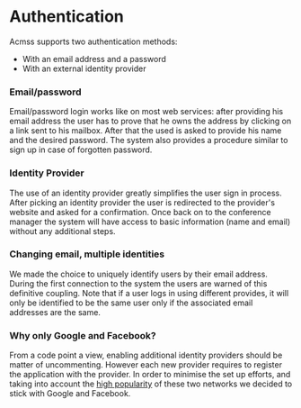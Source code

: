 Authentication
==============

Acmss supports two authentication methods:
- With an email address and a password
- With an external identity provider

### Email/password
Email/password login works like on most web services: after providing his
email address the user has to prove that he owns the address by clicking on
a link sent to his mailbox. After that  the used is asked to provide his
name and the desired password. The system also provides a procedure similar
to sign up in case of forgotten password.

### Identity Provider
The use of an identity provider greatly simplifies the user sign in process.
After picking an identity provider the user is redirected to the provider's
website and asked for a confirmation. Once back on to the conference manager
the system will have access to basic information (name and email) without
any additional steps.

### Changing email, multiple identities
We made the choice to uniquely identify users by their email address.
During the first connection to the system the users are warned of this
definitive coupling. Note that if a user logs in using different provides,
it will only be identified to be the same user only if the associated email
addresses are the same.

### Why only Google and Facebook?
From a code point a view, enabling additional identity providers should be 
matter of uncommenting. However each new provider requires to register the
application with the provider. In order to minimise the set up efforts, and
taking into account the [high popularity][1] of these two networks we
decided to stick with Google and Facebook.

[1]: http://www.google.com/trends/explore?q=Facebook,%20Google,%20Twitter,%20LinkedIn,%20GitHub
